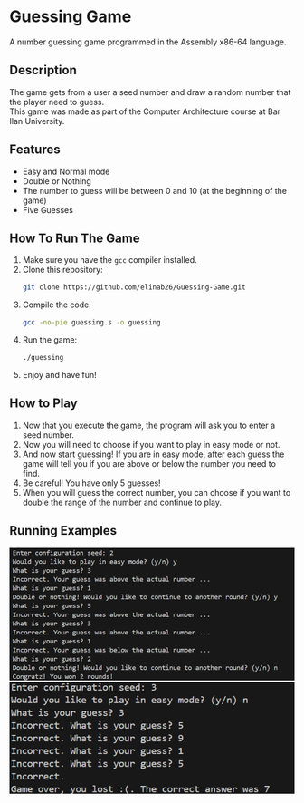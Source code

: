 # Guessing Game
A number guessing game programmed in the Assembly x86-64 language. 

## Description
The game gets from a user a seed number and draw a random number that the player need to guess.  
This game was made as part of the Computer Architecture course at Bar Ilan University.

## Features
- Easy and Normal mode
- Double or Nothing
- The number to guess will be between 0 and 10 (at the beginning of the game)
- Five Guesses

## How To Run The Game
1. Make sure you have the `gcc` compiler installed.
2. Clone this repository:
    ```sh
    git clone https://github.com/elinab26/Guessing-Game.git
    ```
3. Compile the code:
    ```sh
    gcc -no-pie guessing.s -o guessing
    ```
4. Run the game:
    ```sh
    ./guessing
    ```
5. Enjoy and have fun!

## How to Play
1. Now that you execute the game, the program will ask you to enter a seed number.
2. Now you will need to choose if you want to play in easy mode or not.
3. And now start guessing! If you are in easy mode, after each guess the game will tell you if you are above or below the number you need to find.
4. Be careful! You have only 5 guesses!
5. When you will guess the correct number, you can choose if you want to double the range of the number and continue to play.

## Running Examples
![First running](images/image1.png)  
![Second runnning](images/image2.png)